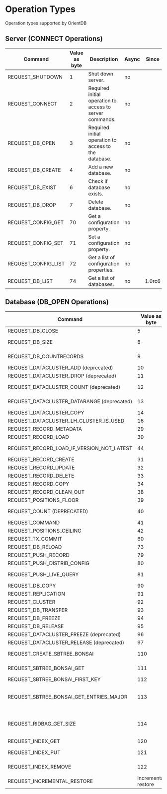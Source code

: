 # Operation Types

Operation types supported by OrientDB

## Server (CONNECT Operations)

Command|Value as byte|Description|Async|Since
-------|-------------|-----------|-----|-----
REQUEST_SHUTDOWN|1|Shut down server.|no|
REQUEST_CONNECT|2|Required initial operation to access to server commands.|no|
REQUEST_DB_OPEN|3|Required initial operation to access to the database.|no|
REQUEST_DB_CREATE|4|Add a new database.|no|
REQUEST_DB_EXIST|6|Check if database exists.|no|
REQUEST_DB_DROP|7|Delete database.|no|
REQUEST_CONFIG_GET|70|Get a configuration property.|no|
REQUEST_CONFIG_SET|71|Set a configuration property.|no|
REQUEST_CONFIG_LIST|72|Get a list of configuration properties.|no|
REQUEST_DB_LIST|74|Get a list of databases.|no|1.0rc6

## Database (DB_OPEN Operations)

Command|Value as byte|Description|Async|Since
-------|-------------|-----------|-----|-----
REQUEST_DB_CLOSE|5|Close a database.|no|
REQUEST_DB_SIZE|8|Get the size of a database (in bytes).|no|0.9.25
REQUEST_DB_COUNTRECORDS|9|Get total number of records in a database.|no|0.9.25
REQUEST_DATACLUSTER_ADD (deprecated)|10|Add a data cluster.|no|
REQUEST_DATACLUSTER_DROP (deprecated)|11|Delete a data cluster.|no|
REQUEST_DATACLUSTER_COUNT (deprecated)|12|Get the total number of data clusters.|no|
REQUEST_DATACLUSTER_DATARANGE (deprecated)|13|Get the data range of data clusters.|no|
REQUEST_DATACLUSTER_COPY|14|Copy a data cluster.|no|
REQUEST_DATACLUSTER_LH_CLUSTER_IS_USED|16||no|1.2.0
REQUEST_RECORD_METADATA|29|Get metadata from a record.|no|1.4.0
REQUEST_RECORD_LOAD|30|Load a record.|no|
REQUEST_RECORD_LOAD_IF_VERSION_NOT_LATEST|44|Load a record.|no|2.1-rc4
REQUEST_RECORD_CREATE|31|Add a record.|yes|
REQUEST_RECORD_UPDATE|32||yes|
REQUEST_RECORD_DELETE|33|Delete a record.|yes|
REQUEST_RECORD_COPY|34|Copy a record.|yes|
REQUEST_RECORD_CLEAN_OUT|38|Clean out record.|yes|1.3.0
REQUEST_POSITIONS_FLOOR|39|Get the last record.|yes|1.3.0
REQUEST_COUNT (DEPRECATED)|40|See REQUEST_DATACLUSTER_COUNT|no|
REQUEST_COMMAND|41|Execute a command.|no|
REQUEST_POSITIONS_CEILING|42|Get the first record.|no|1.3.0
REQUEST_TX_COMMIT|60|Commit transaction.|no|
REQUEST_DB_RELOAD|73|Reload database.|no|1.0rc4
REQUEST_PUSH_RECORD|79||no|1.0rc6
REQUEST_PUSH_DISTRIB_CONFIG|80||no|1.0rc6
REQUEST_PUSH_LIVE_QUERY|81||no|2.1-rc2
REQUEST_DB_COPY|90||no|1.0rc8
REQUEST_REPLICATION|91||no|1.0
REQUEST_CLUSTER|92||no|1.0
REQUEST_DB_TRANSFER|93||no|1.0.2
REQUEST_DB_FREEZE|94||no|1.1.0
REQUEST_DB_RELEASE|95||no|1.1.0
REQUEST_DATACLUSTER_FREEZE (deprecated)|96||no|
REQUEST_DATACLUSTER_RELEASE (deprecated)|97||no|
REQUEST_CREATE_SBTREE_BONSAI|110|Creates an sb-tree bonsai on the remote server|no|1.7rc1
REQUEST_SBTREE_BONSAI_GET|111|Get value by key from sb-tree bonsai|no|1.7rc1
REQUEST_SBTREE_BONSAI_FIRST_KEY|112|Get first key from sb-tree bonsai|no|1.7rc1
REQUEST_SBTREE_BONSAI_GET_ENTRIES_MAJOR|113|Gets the portion of entries greater than the specified one. If returns 0 entries than the specified entrie is the largest|no|1.7rc1
REQUEST_RIDBAG_GET_SIZE|114|Rid-bag specific operation. Send but does not save changes of rid bag. Retrieves computed size of rid bag.|no|1.7rc1
REQUEST_INDEX_GET|120|Lookup in an index by key|no|2.1rc4
REQUEST_INDEX_PUT|121|Create or update an entry in an index|no|2.1rc4
REQUEST_INDEX_REMOVE|122|Remove an entry in an index by key|no|2.1rc4
REQUEST_INCREMENTAL_RESTORE|Incremental restore|no|2.2-rc1